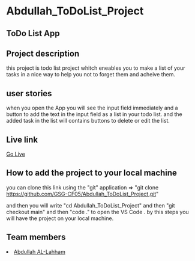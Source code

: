 # Abdullah_ToDoList_Project
## ToDo List App

## Project description
this project is todo list project whitch eneables you to make a list of your tasks in a nice way to help you not to forget them and acheive them.

## user stories

when you open the App you will see the input field immediately and a button to add the text in the input field as a list in your todo list.
and the added task in the list will contains buttons to delete or edit the list.

## Live link

<a href="https://gsg-cf05.github.io/Abdullah_ToDoList_Project/">Go Live</a>

## How to add the project to your local machine

you can clone this link using the "git" application =>  "git clone https://github.com/GSG-CF05/Abdullah_ToDoList_Project.git" 

and then you will write "cd Abdullah_ToDoList_Project"
and then "git checkout main" and then
"code ." to open the VS Code .
by this steps you will have the project on your local machine.



## Team members 

<li><a href="https://github.com/AbdullahLaham">Abdullah AL-Lahham</a></li>
 